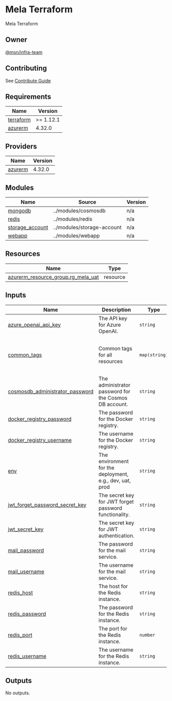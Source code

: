 # Mela Terraform

Mela Terraform

## Owner

[@msn/infra-team](CODEOWNERS)

## Contributing

See [Contribute Guide](/CONTRIBUTING.md)

<!-- BEGIN_TF_DOCS -->
## Requirements

| Name | Version |
|------|---------|
| <a name="requirement_terraform"></a> [terraform](#requirement\_terraform) | >= 1.12.1 |
| <a name="requirement_azurerm"></a> [azurerm](#requirement\_azurerm) | 4.32.0 |

## Providers

| Name | Version |
|------|---------|
| <a name="provider_azurerm"></a> [azurerm](#provider\_azurerm) | 4.32.0 |

## Modules

| Name | Source | Version |
|------|--------|---------|
| <a name="module_mongodb"></a> [mongodb](#module\_mongodb) | ../modules/cosmosdb | n/a |
| <a name="module_redis"></a> [redis](#module\_redis) | ../modules/redis | n/a |
| <a name="module_storage_account"></a> [storage\_account](#module\_storage\_account) | ../modules/storage-account | n/a |
| <a name="module_webapp"></a> [webapp](#module\_webapp) | ../modules/webapp | n/a |

## Resources

| Name | Type |
|------|------|
| [azurerm_resource_group.rg_mela_uat](https://registry.terraform.io/providers/hashicorp/azurerm/4.32.0/docs/resources/resource_group) | resource |

## Inputs

| Name | Description | Type | Default | Required |
|------|-------------|------|---------|:--------:|
| <a name="input_azure_openai_api_key"></a> [azure\_openai\_api\_key](#input\_azure\_openai\_api\_key) | The API key for Azure OpenAI. | `string` | n/a | yes |
| <a name="input_common_tags"></a> [common\_tags](#input\_common\_tags) | Common tags for all resources | `map(string)` | <pre>{<br/>  "app_name": "mela",<br/>  "app_owner": "mela-team",<br/>  "created_by": "tient"<br/>}</pre> | no |
| <a name="input_cosmosdb_administrator_password"></a> [cosmosdb\_administrator\_password](#input\_cosmosdb\_administrator\_password) | The administrator password for the Cosmos DB account. | `string` | n/a | yes |
| <a name="input_docker_registry_password"></a> [docker\_registry\_password](#input\_docker\_registry\_password) | The password for the Docker registry. | `string` | n/a | yes |
| <a name="input_docker_registry_username"></a> [docker\_registry\_username](#input\_docker\_registry\_username) | The username for the Docker registry. | `string` | n/a | yes |
| <a name="input_env"></a> [env](#input\_env) | The environment for the deployment, e.g., dev, uat, prod | `string` | n/a | yes |
| <a name="input_jwt_forget_password_secret_key"></a> [jwt\_forget\_password\_secret\_key](#input\_jwt\_forget\_password\_secret\_key) | The secret key for JWT forget password functionality. | `string` | n/a | yes |
| <a name="input_jwt_secret_key"></a> [jwt\_secret\_key](#input\_jwt\_secret\_key) | The secret key for JWT authentication. | `string` | n/a | yes |
| <a name="input_mail_password"></a> [mail\_password](#input\_mail\_password) | The password for the mail service. | `string` | n/a | yes |
| <a name="input_mail_username"></a> [mail\_username](#input\_mail\_username) | The username for the mail service. | `string` | n/a | yes |
| <a name="input_redis_host"></a> [redis\_host](#input\_redis\_host) | The host for the Redis instance. | `string` | n/a | yes |
| <a name="input_redis_password"></a> [redis\_password](#input\_redis\_password) | The password for the Redis instance. | `string` | n/a | yes |
| <a name="input_redis_port"></a> [redis\_port](#input\_redis\_port) | The port for the Redis instance. | `number` | n/a | yes |
| <a name="input_redis_username"></a> [redis\_username](#input\_redis\_username) | The username for the Redis instance. | `string` | n/a | yes |

## Outputs

No outputs.
<!-- END_TF_DOCS -->
